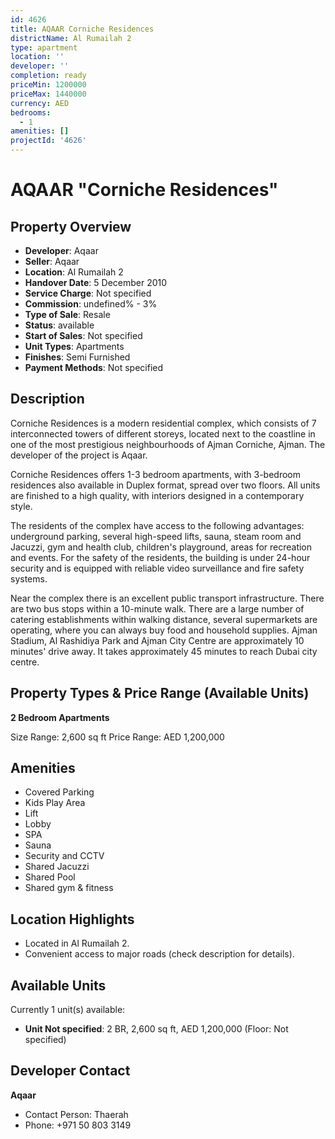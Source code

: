 ```yaml
---
id: 4626
title: AQAAR Corniche Residences
districtName: Al Rumailah 2
type: apartment
location: ''
developer: ''
completion: ready
priceMin: 1200000
priceMax: 1440000
currency: AED
bedrooms:
  - 1
amenities: []
projectId: '4626'
---
```


# AQAAR "Corniche Residences"

## Property Overview
- **Developer**: Aqaar
- **Seller**: Aqaar
- **Location**: Al Rumailah 2
- **Handover Date**: 5 December 2010
- **Service Charge**: Not specified
- **Commission**: undefined% - 3%
- **Type of Sale**: Resale
- **Status**: available
- **Start of Sales**: Not specified
- **Unit Types**: Apartments
- **Finishes**: Semi Furnished
- **Payment Methods**: Not specified

## Description
Corniche Residences is a modern residential complex, which consists of 7 interconnected towers of different storeys, located next to the coastline in one of the most prestigious neighbourhoods of Ajman Corniche, Ajman. The developer of the project is Aqaar.

Corniche Residences offers 1-3 bedroom apartments, with 3-bedroom residences also available in Duplex format, spread over two floors. All units are finished to a high quality, with interiors designed in a contemporary style.

The residents of the complex have access to the following advantages: underground parking, several high-speed lifts, sauna, steam room and Jacuzzi, gym and health club, children's playground, areas for recreation and events. For the safety of the residents, the building is under 24-hour security and is equipped with reliable video surveillance and fire safety systems.

Near the complex there is an excellent public transport infrastructure. There are two bus stops within a 10-minute walk. There are a large number of catering establishments within walking distance, several supermarkets are operating, where you can always buy food and household supplies. Ajman Stadium, Al Rashidiya Park and Ajman City Centre are approximately 10 minutes' drive away. It takes approximately 45 minutes to reach Dubai city centre.

## Property Types & Price Range (Available Units)
**2 Bedroom Apartments**

Size Range: 2,600 sq ft
Price Range: AED 1,200,000

## Amenities
- Covered Parking
- Kids Play Area
- Lift
- Lobby
- SPA
- Sauna
- Security and CCTV
- Shared Jacuzzi
- Shared Pool
- Shared gym & fitness

## Location Highlights
- Located in Al Rumailah 2.
- Convenient access to major roads (check description for details).

## Available Units
Currently 1 unit(s) available:
- **Unit Not specified**: 2 BR, 2,600 sq ft, AED 1,200,000 (Floor: Not specified)

## Developer Contact
**Aqaar**
- Contact Person: Thaerah
- Phone: +971 50 803 3149
